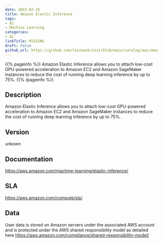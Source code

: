 ```yaml
---
date: 2022-02-25
title: Amazon Elastic Inference
tags: 
- AI
- Machine Learning
categories: 
- AI
linkTitle: MISSING
draft: False         
github_url: https://github.com/laszewsk/nist/blob/main/catalog/aws/amazon-elastic-inference.yaml
---
```


{{% pageinfo %}}
Amazon Elastic Inference allows you to attach low-cost GPU-powered acceleration to Amazon EC2 and Amazon SageMaker instances to reduce the cost of running deep learning inference by up to 75%.
{{% /pageinfo %}}

## Description

Amazon Elastic Inference allows you to attach low-cost GPU-powered acceleration to Amazon EC2 and Amazon SageMaker instances to reduce the cost of running deep learning inference by up to 75%.

## Version

unkown

## Documentation

https://aws.amazon.com/machine-learning/elastic-inference/

## SLA

https://aws.amazon.com/compute/sla/

## Data

User data is stored on Amazon servers under the associated AWS account and is protected under the AWS shared responsibility model as detailed here https://aws.amazon.com/compliance/shared-responsibility-model/
